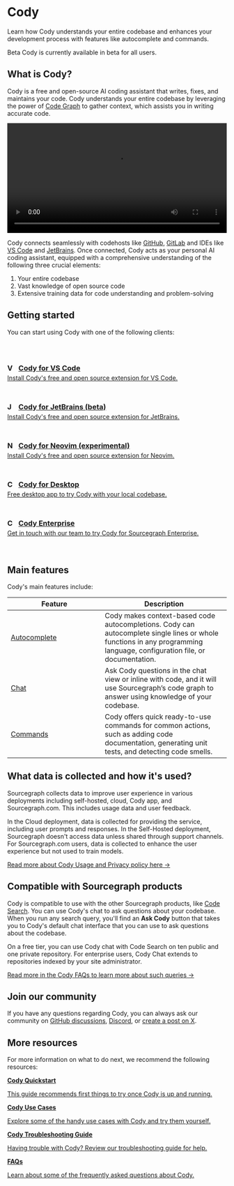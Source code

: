 <style>
.limg {
  list-style: none;
  margin: 3rem 0 !important;
  padding: 0 !important;
}
.limg li {
  margin-bottom: 1rem;
  padding: 0 !important;
}

.limg li:last {
  margin-bottom: 0;
}

.limg a {
    display: flex;
    flex-direction: column;
    transition-property: all;
   transition-timing-function: cubic-bezier(0.4, 0, 0.2, 1);
     transition-duration: 350ms;
     border-radius: 0.75rem;
  padding-top: 1rem;
  padding-bottom: 1rem;

}

.limg a:hover {
  padding-left: 1rem;
  padding-right: 1rem;
  background: rgb(113 220 232 / 19%);
}

.limg p {
  margin: 0rem;
}
.limg a img {
  width: 1rem;
}

.limg h3 {
  display:flex;
  gap: 0.6rem;
  margin-top: 0;
  margin-bottom: .25rem

}

th:first-child,
td:first-child {
   min-width: 200px;
}

.markdown-body table thead tr{
  border-top:0;
}

.markdown-body table th, .markdown-body table td {
    text-align: left;
    vertical-align: baseline;
    padding: 0.5714286em;
}

.markdown-body table tr:nth-child(2n) {
  background: unset;
}

.markdown-body table th, .markdown-body table td {
    border: none;
}

.markdown-body .cards {
  display: flex;
  align-items: stretch;
}

.markdown-body .cards .card {
  flex: 1;
  margin: 0.5em;
  color: var(--text-color);
  border-radius: 4px;
  border: 1px solid var(--sidebar-nav-active-bg);
  padding: 1.5rem;
  padding-top: 1.25rem;
}

.markdown-body .cards .card:hover {
  color: var(--link-color);
}

.markdown-body .cards .card span {
  color: var(--link-color);
  font-weight: bold;
}

body.theme-dark img.toggle {
    filter: invert(100%);
}

img.toggle {
    width: 20px;
    height: 20px;
}

.toggle-container {
  border: 1px solid;
  border-radius: 3px;
  display: inline-flex;
  vertical-align: bottom;
}

</style>

<!-- # <picture title="Cody"><img class="theme-dark-only" alt="Cody" src="https://storage.googleapis.com/sourcegraph-assets/cody/20230417/logomark-default-text-white.png" width="200"><img class="theme-light-only" alt="Cody" src="https://storage.googleapis.com/sourcegraph-assets/cody/20230417/logomark-default-text-black.png" width="200"><div style="display:none">Cody</div></picture> -->

# Cody

<p class="subtitle">Learn how Cody understands your entire codebase and enhances your development process with features like autocomplete and commands.</p>

<aside class="beta">
<p>
<span class="badge badge-beta">Beta</span>
Cody is currently available in beta for all users.
</p>
</aside>

## What is Cody?

Cody is a free and open-source AI coding assistant that writes, fixes, and maintains your code. Cody understands your entire codebase by leveraging the power of [Code Graph](./../core-concepts/code-graph.md) to gather context, which assists you in writing accurate code.

<video width="1920" height="1080" loop playsinline controls style="width: 100%; height: auto; max-width: 50rem">
  <source src="https://storage.googleapis.com/sourcegraph-assets/Docs/Media/cody-1.mp4" type="video/mp4">
</video>

Cody connects seamlessly with codehosts like <a target="blank" href="https://sourcegraph.com/get-cody">GitHub</a>, <a target="blank" href="https://gitlab.com/users/sign_in">GitLab</a> and IDEs like <a target="blank" href="https://marketplace.visualstudio.com/items?itemName=sourcegraph.cody-ai">VS Code</a> and <a target="blank" href="https://plugins.jetbrains.com/plugin/9682-sourcegraph-cody--code-search">JetBrains</a>. Once connected, Cody acts as your personal AI coding assistant, equipped with a comprehensive understanding of the following three crucial elements:

1. Your entire codebase
2. Vast knowledge of open source code
3. Extensive training data for code understanding and problem-solving

## Getting started

You can start using Cody with one of the following clients:

<ul class="limg">
  <li>
    <a class="card text-left" target="_blank" href="https://marketplace.visualstudio.com/items?itemName=sourcegraph.cody-ai">
    <h3><img alt="VS Code" src="https://storage.googleapis.com/sourcegraph-assets/docs/images/cody/vscode.svg"/> Cody for VS Code</h3>
    <p>Install Cody's free and open source extension for VS Code.</p>
    </a>
  </li>
  <li>
    <a class="card text-left" target="_blank" href="https://plugins.jetbrains.com/plugin/9682-cody-ai-by-sourcegraph">
      <h3><img alt="JetBrains" src="https://storage.googleapis.com/sourcegraph-assets/docs/images/cody/jb_beam.svg" />Cody for JetBrains (beta)</h3>
      <p>Install Cody's free and open source extension for JetBrains.</p>
    </a>
  </li>
    <li>
    <a class="card text-left" target="_blank" href="https://github.com/sourcegraph/sg.nvim">
      <h3><img alt="Neovim" src="https://storage.googleapis.com/sourcegraph-assets/Docs/neovim-logo.png" />Cody for Neovim (experimental)</h3>
      <p>Install Cody's free and open source extension for Neovim.</p>
    </a>
  </li>
  <li>
     <a class="card text-left" target="_blank" href="https://sourcegraph.com/get-cody">
      <h3><img alt="Cody App" src="https://storage.googleapis.com/sourcegraph-assets/docs/images/cody/cody-logomark-default.svg"/>Cody for Desktop</h3>
      <p>Free desktop app to try Cody with your local codebase.</p>
      </a>
  </li>
  <li>
    <a class="card text-left" target="_blank" href="https://about.sourcegraph.com/cody/pricing">
      <h3><img alt="Cody Enterprise" src="https://sourcegraph.com/.assets/img/sourcegraph-mark.svg" />Cody Enterprise</h3>
      <p>Get in touch with our team to try Cody for Sourcegraph Enterprise.</p>
    </a>
  </li>
</ul>

## Main features

Cody's main features include:

<!-- NOTE: These should stay roughly in sync with client/cody/README.md, although these need to be not specific to VS Code. -->

|     Feature     |                                                                                         Description                                                                                         |
| --------------- | ------------------------------------------------------------------------------------------------------------------------------------------------------------------------------------------- |
| [Autocomplete](./../capabilities.md#autocomplete)    | Cody makes context-based code autocompletions. Cody can autocomplete single lines or whole functions in any programming language, configuration file, or documentation.
| [Chat](./../capabilities.md#chat)    | Ask Cody questions in the chat view or inline with code, and it will use Sourcegraph’s code graph to answer using knowledge of your codebase. |
| [Commands](./../capabilities.md#commands)    | Cody offers quick ready-to-use commands for common actions, such as adding code documentation, generating unit tests, and detecting code smells. |

## What data is collected and how it's used?

Sourcegraph collects data to improve user experience in various deployments including self-hosted, cloud, Cody app, and Sourcegraph.com. This includes usage data and user feedback.

In the Cloud deployment, data is collected for providing the service, including user prompts and responses. In the Self-Hosted deployment, Sourcegraph doesn't access data unless shared through support channels. For Sourcegraph.com users, data is collected to enhance the user experience but not used to train models.

<a target="_blank" href="https://about.sourcegraph.com/terms/cody-notice">Read more about Cody Usage and Privacy policy here →</a>

## Compatible with Sourcegraph products

Cody is compatible to use with the other Sourcegraph products, like [Code Search](./../../code_search/index.md). You can use Cody's chat to ask questions about your codebase. When you run any search query, you'll find an **Ask Cody** button that takes you to Cody's default chat interface that you can use to ask questions about the codebase.

On a free tier, you can use Cody chat with Code Search on ten public and one private repository. For enterprise users, Cody Chat extends to repositories indexed by your site administrator.

[Read more in the Cody FAQs to learn more about such queries →](./../faq.md)

## Join our community

If you have any questions regarding Cody, you can always ask our community on [GitHub discussions](https://github.com/sourcegraph/cody/discussions), [Discord](https://discord.com/invite/s2qDtYGnAE), or [create a post on X](https://twitter.com/sourcegraph).

## More resources

For more information on what to do next, we recommend the following resources:

<div class="cards">
  <a class="card text-left" href="./../quickstart"><b>Cody Quickstart</b><p>This guide recommends first things to try once Cody is up and running.</p></a>
  <a class="card text-left" href="./../use-cases"><b>Cody Use Cases</b><p>Explore some of the handy use cases with Cody and try them yourself.</p></a>
</div>
<div class="cards">
   <a class="card text-left" href="./../troubleshooting"><b>Cody Troubleshooting Guide</b><p>Having trouble with Cody? Review our troubleshooting guide for help.</p></a>
  <a class="card text-left" href="./../faq"><b>FAQs</b><p>Learn about some of the frequently asked questions about Cody.</p></a>
</div>
